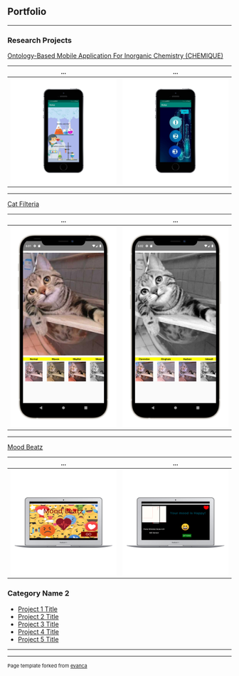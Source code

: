 ## Portfolio

---

### Research Projects

[Ontology-Based Mobile Application For Inorganic Chemistry (CHEMIQUE)](https://github.com/yazyazz/ChemiqueCOM3D/)
  

...                         |  ...
:-------------------------:|:-------------------------:
![](images/ch1.png)  |  ![](images/ch5.png)


---
[Cat Filteria](https://github.com/yazyazz/Cat-Filteria/)
  

...                         |  ...
:-------------------------:|:-------------------------:
![](images/filter1Potrait.png)  |  ![](images/filter2Potrait.png)


---
[Mood Beatz](https://github.com/yazyazz/Mood_Beatz/)
  

...                         |  ...
:-------------------------:|:-------------------------:
![](images/a1.png)              |  ![](images/a3.png)

### Category Name 2

- [Project 1 Title](http://example.com/)
- [Project 2 Title](http://example.com/)
- [Project 3 Title](http://example.com/)
- [Project 4 Title](http://example.com/)
- [Project 5 Title](http://example.com/)

---




---
<p style="font-size:11px">Page template forked from <a href="https://github.com/evanca/quick-portfolio">evanca</a></p>
<!-- Remove above link if you don't want to attibute -->
